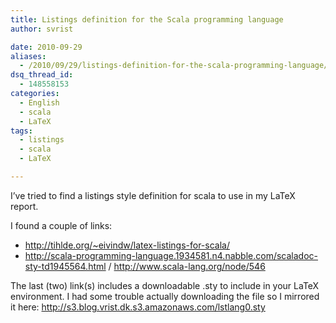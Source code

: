```yaml
---
title: Listings definition for the Scala programming language
author: svrist

date: 2010-09-29
aliases: 
  - /2010/09/29/listings-definition-for-the-scala-programming-language/
dsq_thread_id:
  - 148558153
categories:
  - English
  - scala
  - LaTeX
tags:
  - listings
  - scala
  - LaTeX

---
```

I&#8217;ve tried to find a listings style definition for scala to use in my LaTeX report.

I found a couple of links:

  * <http://tihlde.org/~eivindw/latex-listings-for-scala/>
  * <http://scala-programming-language.1934581.n4.nabble.com/scaladoc-sty-td1945564.html> / <http://www.scala-lang.org/node/546>

The last (two) link(s) includes a downloadable .sty to include in your LaTeX environment. I had some trouble actually downloading the file so I mirrored it here: <a href="http://s3.blog.vrist.dk.s3.amazonaws.com/lstlang0.sty" target="_blank">http://s3.blog.vrist.dk.s3.amazonaws.com/lstlang0.sty</a>
